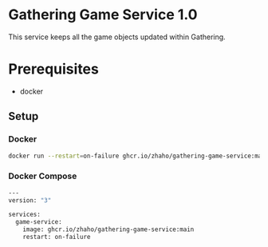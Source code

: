 # Gathering Game Service 1.0
This service keeps all the game objects updated within Gathering.

# Prerequisites
* docker

## Setup
### Docker
```bash
docker run --restart=on-failure ghcr.io/zhaho/gathering-game-service:main
```
### Docker Compose
```bash
---
version: "3"

services:
  game-service:
    image: ghcr.io/zhaho/gathering-game-service:main
    restart: on-failure
```
